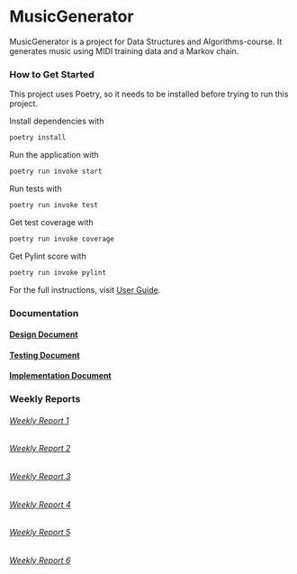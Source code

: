 # MusicGenerator
MusicGenerator is a project for Data Structures and Algorithms-course. It generates music using MIDI training data and a Markov chain.

### How to Get Started
This project uses Poetry, so it needs to be installed before trying to run this project. 

Install dependencies with

```bash
poetry install
```

Run the application with

```bash
poetry run invoke start
```

Run tests with

```bash
poetry run invoke test
```

Get test coverage with

```bash
poetry run invoke coverage
```

Get Pylint score with

```bash
poetry run invoke pylint
```

For the full instructions, visit [User Guide](https://github.com/AapoTuulentie/MusicGenerator/blob/main/Documentation/User_guide.md).

### Documentation

#### [Design Document](https://github.com/AapoTuulentie/MusicGenerator/blob/main/Documentation/Design_document.md)

#### [Testing Document](https://github.com/AapoTuulentie/MusicGenerator/blob/main/Documentation/Testing_document.md)

#### [Implementation Document](https://github.com/AapoTuulentie/MusicGenerator/blob/main/Documentation/Implementation_document.md)

### Weekly Reports

###### [Weekly Report 1](https://github.com/AapoTuulentie/MusicGenerator/blob/main/Documentation/Weekly_report1.md)

###### [Weekly Report 2](https://github.com/AapoTuulentie/MusicGenerator/blob/main/Documentation/Weekly_report2.md)

###### [Weekly Report 3](https://github.com/AapoTuulentie/MusicGenerator/blob/main/Documentation/Weekly_report3.md)

###### [Weekly Report 4](https://github.com/AapoTuulentie/MusicGenerator/blob/main/Documentation/Weekly_report4.md)

###### [Weekly Report 5](https://github.com/AapoTuulentie/MusicGenerator/blob/main/Documentation/Weekly_report5.md)

###### [Weekly Report 6](https://github.com/AapoTuulentie/MusicGenerator/blob/main/Documentation/Weekly_report6.md)
